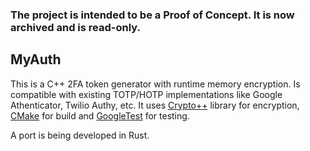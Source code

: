 ### The project is intended to be a Proof of Concept. It is now archived and is read-only.

## MyAuth

This is a C++ 2FA token generator with runtime memory encryption. Is compatible with existing TOTP/HOTP implementations like Google Athenticator, Twilio Authy, etc.
It uses [Crypto++](https://www.cryptopp.com/) library for encryption, [CMake](https://cmake.org) for build and [GoogleTest](https://github.com/google/googletest) for testing.

A port is being developed in Rust.